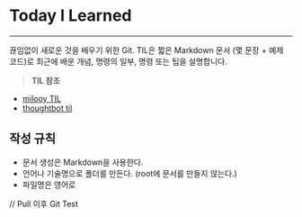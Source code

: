 # Today I Learned

---

끊임없이 새로운 것을 배우기 위한 Git.
TIL은 짧은 Markdown 문서 (몇 문장 + 예제 코드)로 최근에 배운 개념, 명령의 일부, 명령 또는 팁을 설명합니다.

> **TIL 참조**
>
- [milooy TIL](https://github.com/milooy/TIL)
- [thoughtbot til](https://github.com/thoughtbot/til)

## 작성 규칙

- 문서 생성은 Markdown을 사용한다.
- 언어나 기술명으로 폴더를 만든다. (root에 문서를 만들지 않는다.)
- 파일명은 영어로

// Pull 이후 Git Test
